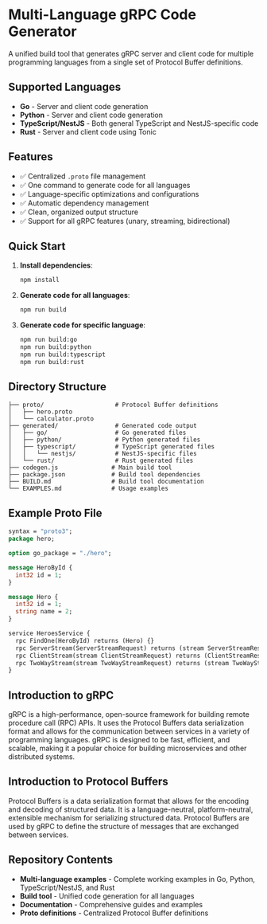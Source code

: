 # Multi-Language gRPC Code Generator

A unified build tool that generates gRPC server and client code for multiple programming languages from a single set of Protocol Buffer definitions.

## Supported Languages

- **Go** - Server and client code generation
- **Python** - Server and client code generation  
- **TypeScript/NestJS** - Both general TypeScript and NestJS-specific code
- **Rust** - Server and client code using Tonic

## Features

- ✅ Centralized `.proto` file management
- ✅ One command to generate code for all languages
- ✅ Language-specific optimizations and configurations
- ✅ Automatic dependency management
- ✅ Clean, organized output structure
- ✅ Support for all gRPC features (unary, streaming, bidirectional)

## Quick Start

1. **Install dependencies**:
   ```bash
   npm install
   ```

2. **Generate code for all languages**:
   ```bash
   npm run build
   ```

3. **Generate code for specific language**:
   ```bash
   npm run build:go
   npm run build:python
   npm run build:typescript
   npm run build:rust
   ```

## Directory Structure

```
├── proto/                    # Protocol Buffer definitions
│   ├── hero.proto
│   └── calculator.proto
├── generated/                # Generated code output
│   ├── go/                   # Go generated files
│   ├── python/               # Python generated files
│   ├── typescript/           # TypeScript generated files
│   │   └── nestjs/           # NestJS-specific files
│   └── rust/                 # Rust generated files
├── codegen.js               # Main build tool
├── package.json             # Build tool dependencies
├── BUILD.md                 # Build tool documentation
└── EXAMPLES.md              # Usage examples
```

## Example Proto File

```proto
syntax = "proto3";
package hero;

option go_package = "./hero";

message HeroById { 
  int32 id = 1; 
}

message Hero {
  int32 id = 1;
  string name = 2;
}

service HeroesService {
  rpc FindOne(HeroById) returns (Hero) {}
  rpc ServerStream(ServerStreamRequest) returns (stream ServerStreamResponse) {}
  rpc ClientStream(stream ClientStreamRequest) returns (ClientStreamResponse) {}
  rpc TwoWayStream(stream TwoWayStreamRequest) returns (stream TwoWayStreamResponse) {}
}
```

## Introduction to gRPC

gRPC is a high-performance, open-source framework for building remote procedure call (RPC) APIs. It uses the Protocol Buffers data serialization format and allows for the communication between services in a variety of programming languages. gRPC is designed to be fast, efficient, and scalable, making it a popular choice for building microservices and other distributed systems.

## Introduction to Protocol Buffers

Protocol Buffers is a data serialization format that allows for the encoding and decoding of structured data. It is a language-neutral, platform-neutral, extensible mechanism for serializing structured data. Protocol Buffers are used by gRPC to define the structure of messages that are exchanged between services.

## Repository Contents

- **Multi-language examples** - Complete working examples in Go, Python, TypeScript/NestJS, and Rust
- **Build tool** - Unified code generation for all languages
- **Documentation** - Comprehensive guides and examples
- **Proto definitions** - Centralized Protocol Buffer definitions